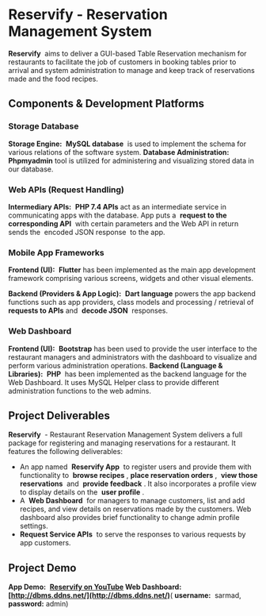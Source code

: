 # Reservify - Reservation Management System

**Reservify** ​ aims to deliver a GUI-based Table Reservation mechanism for restaurants
to facilitate the job of customers in booking tables prior to arrival and system
administration to manage and keep track of reservations made and the food recipes.
&nbsp;
## Components & Development Platforms

### Storage Database

**Storage Engine:** ​ **MySQL database** ​ is used to implement the schema for various
relations of the software system.
**Database Administration:** ​ **Phpmyadmin** ​tool is utilized for administering and
visualizing stored data in our database.
&nbsp;
### Web APIs (Request Handling)

**Intermediary APIs:** ​ **PHP 7.4 APIs** ​ act as an intermediate service in communicating
apps with the database. App puts a ​ **request to the corresponding API** ​ with certain parameters and the Web API in return sends the ​ encoded JSON response ​ to the app.
&nbsp;
### Mobile App Frameworks

**Frontend (UI):** ​ **Flutter** ​has been implemented as the main app development
framework comprising various screens, widgets and other visual elements.


**Backend (Providers & App Logic):** ​ **Dart language** ​powers the app backend functions
such as app providers, class models and processing / retrieval of ​ **requests to APIs**
and ​ **decode JSON** ​ responses.
&nbsp;
### Web Dashboard

**Frontend (UI):** ​ **Bootstrap** ​has been used to provide the user interface to the
restaurant managers and administrators with the dashboard to visualize and perform
various administration operations.
**Backend (Language & Libraries):** ​ **PHP** ​ has been implemented as the backend
language for the Web Dashboard. It uses MySQL Helper class to provide different
administration functions to the web admins.
&nbsp;
## Project Deliverables

**Reservify** ​ - Restaurant Reservation Management System delivers a full package for
registering and managing reservations for a restaurant. It features the following
deliverables:
- An app named ​ **Reservify App** ​ to register users and provide them with
functionality to ​ **browse recipes** ​, ​ **place reservation orders** ​, ​ **view those
reservations** ​ and ​ **provide feedback** ​. It also incorporates a profile view to
display details on the ​ **user profile** ​.
- A ​ **Web Dashboard** ​ for managers to manage customers, list and add recipes,
and view details on reservations made by the customers. Web dashboard also
provides brief functionality to change admin profile settings.
- **Request Service APIs** ​ to serve the responses to various requests by app
customers.
&nbsp;

## Project Demo

**App Demo:** ​ **[Reservify on YouTube](https://www.youtube.com/watch?v=WTpMVfnOxk0&feature=emb_logo "YouTube Video")
Web Dashboard:** ​ **[http://dbms.ddns.net/](http://dbms.ddns.net/)** ​ (​ **username:** ​ sarmad, ​ **password:** ​ admin)
&nbsp;